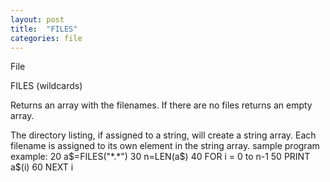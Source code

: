 ```yaml
---
layout: post
title:  "FILES"
categories: file
---
```

File

FILES (wildcards)

Returns an array with the filenames. If there are no files returns an empty array.

The directory listing, if assigned to a string, will create a string array. Each filename is assigned to its own element in the string array.
sample program example:
20 a$=FILES("*.*")
30 n=LEN(a$)
40 FOR i = 0 to n-1
50 PRINT a$(i)
60 NEXT i

